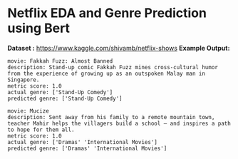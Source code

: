 # Netflix EDA and Genre Prediction using Bert

**Dataset :** https://www.kaggle.com/shivamb/netflix-shows
**Example Output:**
```
movie: Fakkah Fuzz: Almost Banned
description: Stand-up comic Fakkah Fuzz mines cross-cultural humor from the experience of growing up as an outspoken Malay man in Singapore.
metric score: 1.0
actual genre: ['Stand-Up Comedy']
predicted genre: ['Stand-Up Comedy']

movie: Mucize
description: Sent away from his family to a remote mountain town, teacher Mahir helps the villagers build a school – and inspires a path to hope for them all.
metric score: 1.0
actual genre: ['Dramas' 'International Movies']
predicted genre: ['Dramas' 'International Movies']
```
